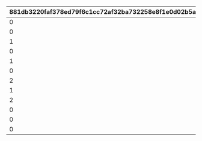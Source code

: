 |881db3220faf378ed79f6c1cc72af32ba732258e8f1e0d02b5a58afaddb41250|36df54045870b632fa0ab95a4c1c1da57d1ff02a960ae30873d8d9f54289a6d3|f87ed499efe23f06aaf3c1367087aa3e1183f53c800899bcd62484a033a5e84b|6750d188e666765be14a39f1c47c3e08daa7f855e362c2c8bf0ebe0b81ea0216|9a17b15e14417b872365c3a597611f3aeceb8f658261d7a6e2cbe74f990ed11d|f480054423c62e8faf88297e0578ae39013f37db6ad96411701e20f1d3579dfb|
| --- | --- | --- | --- | --- | --- |
|0|1|20025|0|1|1101|
|0|1|20025|0|1|1102|
|1|1|20025|5042002|0|1103|
|0|1|20025|0|1|1104|
|1|1|20025|5042003|0|1105|
|0|1|20025|0|1|1106|
|2|1|20025|5042005|0|1107|
|1|2|20025|5042007|0|1201|
|2|2|20025|5042007|0|1202|
|0|2|20025|0|1|1203|
|0|2|20025|0|1|1204|
|0|1|20025|0|0|1301|